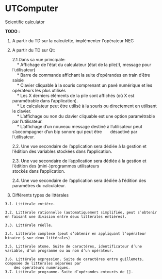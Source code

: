 # UTComputer
Scientific calculator

__TODO :__

  1. A partir du TD sur la calculette, implémenter l'opérateur NEG
  
  2. A partir du TD sur Qt:
  
      2.1.Dans sa vue principale:  
          &nbsp;&nbsp;&nbsp;&nbsp;* Affichage de l’état du calculateur (état de la pile(!), message pour l’utilisateur)  
          &nbsp;&nbsp;&nbsp;&nbsp;* Barre de commande affichant la suite d’opérandes en train d’être saisie  
          &nbsp;&nbsp;&nbsp;&nbsp;* Clavier cliquable à la souris comprenant un pavé numérique et les opérateurs les plus utilisés  
          &nbsp;&nbsp;&nbsp;&nbsp;* Les X derniers éléments de la pile sont affichés (où X est paramétrable dans l’application).  
          &nbsp;&nbsp;&nbsp;&nbsp;* Le calculateur peut être utilisé à la souris ou directement en utilisant le clavier.  
          &nbsp;&nbsp;&nbsp;&nbsp;* L’affichage ou non du clavier cliquable est une option paramétrable par l’utilisateur.  
          &nbsp;&nbsp;&nbsp;&nbsp;* L’affichage d’un nouveau message destiné à l’utilisateur peut s’accompagner d’un bip sonore qui peut être     &nbsp;&nbsp;&nbsp;&nbsp;&nbsp;&nbsp;désactivé par l’utilisateur.  

      2.2. Une vue secondaire de l’application sera dédiée à la gestion et l’édition des variables stockées dans l’application. 
      
      2.3. Une vue secondaire de l’application sera dédiée à la gestion et l’édition des (mini-)programmes utilisateurs  
            stockés dans l’application.  
          
      2.4. Une vue secondaire de l’application sera dédiée à l’édition des paramètres du calculateur.
      
  3. Différents types de littérales
  
    3.1. Littérale entière.

    3.2. Littérale rationnelle (automatiquement simplifiée, peut s’obtenir en faisant une division entre deux littérales entières).
    
    3.3. Littérale réelle. 
    
    3.4. Littérale complexe (peut s’obtenir en appliquant l’opérateur binaire $ sur deux littérales)
    
    3.5. Littérale atome. Suite de caractères, identificateur d’une variable, d’un programme ou au nom d’un opérateur.
    
    3.6. Littérale expression. Suite de caractères entre guillemets, composée de littérales séparées par
        des opérateurs numériques.
    3.7. Littérale programme. Suite d’opérandes entourés de [].
